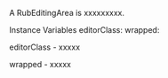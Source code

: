 A RubEditingArea is xxxxxxxxx.Instance Variables	editorClass:		<Object>	wrapped:		<Object>editorClass	- xxxxxwrapped	- xxxxx